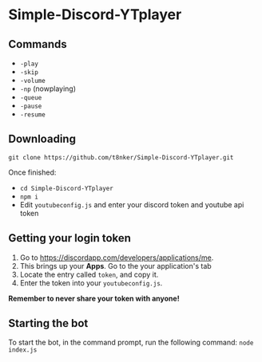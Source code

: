 # Simple-Discord-YTplayer


## Commands 


- `-play`
- `-skip`
- `-volume`
- `-np` (nowplaying)
- `-queue`
- `-pause`
- `-resume`

## Downloading

`git clone https://github.com/t8nker/Simple-Discord-YTplayer.git`

Once finished: 
- `cd Simple-Discord-YTplayer`
- `npm i`
- Edit `youtubeconfig.js` and enter your discord token and youtube api token 

## Getting your login token

1. Go to https://discordapp.com/developers/applications/me.
2. This brings up your **Apps**. Go to the your application's tab
3. Locate the entry called `token`, and copy it.
4. Enter the token into your `youtubeconfig.js`.

**Remember to never share your token with anyone!**

## Starting the bot

To start the bot, in the command prompt, run the following command:
`node index.js`
 















